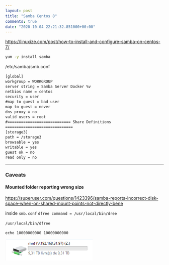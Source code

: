 ```yaml
---
layout: post
title: "Samba Centos 8"
comments: true
date: "2020-10-04 22:21:32.851000+00:00"
---
```



https://linuxize.com/post/how-to-install-and-configure-samba-on-centos-7/

```bash
yum -y install samba
```

/etc/samba/smb.conf
```
[global]
workgroup = WORKGROUP
server string = Samba Server Docker %v
netbios name = centos
security = user
#map to guest = bad user
map to guest = never
dns proxy = no
valid users = root
#============================ Share Definitions ==============================
[storage3]
path = /storage3
browsable = yes
writable = yes
guest ok = no
read only = no
```

---

### Caveats

#### Mounted folder reporting wrong size
https://superuser.com/questions/1423396/samba-reports-incorrect-disk-space-when-on-shared-mount-points-not-directly-bene

inside `smb.conf`
`dfree command = /usr/local/bin/dree`

`/usr/local/bin/dfree`
```
echo 10000000000 10000000000
```

![](/assets/img/Qiaf0EwVj_5db7d802fbd4d1456fb31839faae956e.png)















